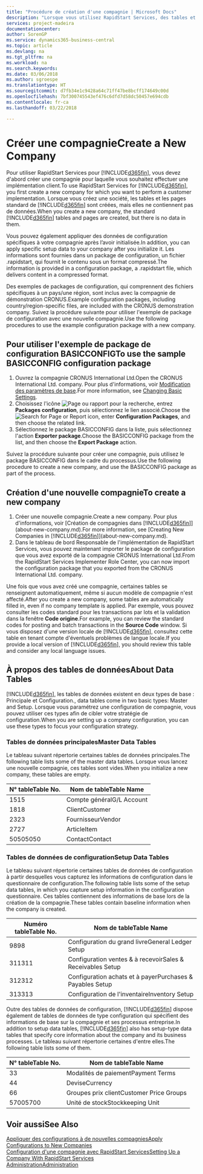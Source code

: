 ```yaml
---
title: "Procédure de création d'une compagnie | Microsoft Docs"
description: "Lorsque vous utilisez RapidStart Services, des tables et des pages sont créées, mais elles ne contiennent pas de données."
services: project-madeira
documentationcenter: 
author: SorenGP
ms.service: dynamics365-business-central
ms.topic: article
ms.devlang: na
ms.tgt_pltfrm: na
ms.workload: na
ms.search.keywords: 
ms.date: 03/06/2018
ms.author: sgroespe
ms.translationtype: HT
ms.sourcegitcommit: d7fb34e1c9428a64c71ff47be8bcff174649c00d
ms.openlocfilehash: 7bf300745543ef476c6dfd7d58dc50457e694cdb
ms.contentlocale: fr-ca
ms.lasthandoff: 03/22/2018

---
```

# <a name="create-a-new-company"></a><span data-ttu-id="c1e7f-103">Créer une compagnie</span><span class="sxs-lookup"><span data-stu-id="c1e7f-103">Create a New Company</span></span>
<span data-ttu-id="c1e7f-104">Pour utiliser RapidStart Services pour [!INCLUDE[d365fin](includes/d365fin_md.md)], vous devez d'abord créer une compagnie pour laquelle vous souhaitez effectuer une implémentation client.</span><span class="sxs-lookup"><span data-stu-id="c1e7f-104">To use RapidStart Services for [!INCLUDE[d365fin](includes/d365fin_md.md)], you first create a new company for which you want to perform a customer implementation.</span></span> <span data-ttu-id="c1e7f-105">Lorsque vous créez une société, les tables et les pages standard de [!INCLUDE[d365fin](includes/d365fin_md.md)] sont créées, mais elles ne contiennent pas de données.</span><span class="sxs-lookup"><span data-stu-id="c1e7f-105">When you create a new company, the standard [!INCLUDE[d365fin](includes/d365fin_md.md)] tables and pages are created, but there is no data in them.</span></span>

<span data-ttu-id="c1e7f-106">Vous pouvez également appliquer des données de configuration spécifiques à votre compagnie après l’avoir initialisée.</span><span class="sxs-lookup"><span data-stu-id="c1e7f-106">In addition, you can apply specific setup data to your company after you initialize it.</span></span> <span data-ttu-id="c1e7f-107">Les informations sont fournies dans un package de configuration, un fichier .rapidstart, qui fournit le contenu sous un format compressé.</span><span class="sxs-lookup"><span data-stu-id="c1e7f-107">The information is provided in a configuration package, a .rapidstart file, which delivers content in a compressed format.</span></span>  

<span data-ttu-id="c1e7f-108">Des exemples de packages de configuration, qui comprennent des fichiers spécifiques à un pays/une région, sont inclus avec la compagnie de démonstration CRONUS.</span><span class="sxs-lookup"><span data-stu-id="c1e7f-108">Example configuration packages, including country/region-specific files, are included with the CRONUS demonstration company.</span></span> <span data-ttu-id="c1e7f-109">Suivez la procédure suivante pour utiliser l'exemple de package de configuration avec une nouvelle compagnie.</span><span class="sxs-lookup"><span data-stu-id="c1e7f-109">Use the following procedures to use the example configuration package with a new company.</span></span>  

## <a name="to-use-the-sample-basicconfig-configuration-package"></a><span data-ttu-id="c1e7f-110">Pour utiliser l'exemple de package de configuration BASICCONFIG</span><span class="sxs-lookup"><span data-stu-id="c1e7f-110">To use the sample BASICCONFIG configuration package</span></span>  
1. <span data-ttu-id="c1e7f-111">Ouvrez la compagnie CRONUS International Ltd.</span><span class="sxs-lookup"><span data-stu-id="c1e7f-111">Open the CRONUS International Ltd. company.</span></span> <span data-ttu-id="c1e7f-112">Pour plus d'informations, voir [Modification des paramètres de base](ui-change-basic-settings.md).</span><span class="sxs-lookup"><span data-stu-id="c1e7f-112">For more information, see [Changing Basic Settings](ui-change-basic-settings.md).</span></span>
2. <span data-ttu-id="c1e7f-113">Choisissez l'icône ![Page ou rapport pour la recherche](media/ui-search/search_small.png "icône Page ou rapport pour la recherche"), entrez **Packages configuration**, puis sélectionnez le lien associé.</span><span class="sxs-lookup"><span data-stu-id="c1e7f-113">Choose the ![Search for Page or Report](media/ui-search/search_small.png "Search for Page or Report icon") icon, enter **Configuration Packages**, and then choose the related link.</span></span>  
3. <span data-ttu-id="c1e7f-114">Sélectionnez le package BASICCONFIG dans la liste, puis sélectionnez l'action **Exporter package**.</span><span class="sxs-lookup"><span data-stu-id="c1e7f-114">Choose the BASICCONFIG package from the list, and then choose the **Export Package** action.</span></span>  

<span data-ttu-id="c1e7f-115">Suivez la procédure suivante pour créer une compagnie, puis utilisez le package BASICCONFIG dans le cadre du processus.</span><span class="sxs-lookup"><span data-stu-id="c1e7f-115">Use the following procedure to create a new company, and use the BASICCONFIG package as part of the process.</span></span>  

## <a name="to-create-a-new-company"></a><span data-ttu-id="c1e7f-116">Création d'une nouvelle compagnie</span><span class="sxs-lookup"><span data-stu-id="c1e7f-116">To create a new company</span></span>  
1. <span data-ttu-id="c1e7f-117">Créer une nouvelle compagnie.</span><span class="sxs-lookup"><span data-stu-id="c1e7f-117">Create a new company.</span></span> <span data-ttu-id="c1e7f-118">Pour plus d'informations, voir [Création de compagnies dans [!INCLUDE[d365fin](includes/d365fin_md.md)]](about-new-company.md).</span><span class="sxs-lookup"><span data-stu-id="c1e7f-118">For more information, see [Creating New Companies in [!INCLUDE[d365fin](includes/d365fin_md.md)]](about-new-company.md).</span></span>
2. <span data-ttu-id="c1e7f-119">Dans le tableau de bord Responsable de l'implémentation de RapidStart Services, vous pouvez maintenant importer le package de configuration que vous avez exporté de la compagnie CRONUS International Ltd.</span><span class="sxs-lookup"><span data-stu-id="c1e7f-119">From the RapidStart Services Implementer Role Center, you can now import the configuration package that you exported from the CRONUS International Ltd. company.</span></span>

<span data-ttu-id="c1e7f-120">Une fois que vous avez créé une compagnie, certaines tables se renseignent automatiquement, même si aucun modèle de compagnie n'est affecté.</span><span class="sxs-lookup"><span data-stu-id="c1e7f-120">After you create a new company, some tables are automatically filled in, even if no company template is applied.</span></span> <span data-ttu-id="c1e7f-121">Par exemple, vous pouvez consulter les codes standard pour les transactions par lots et la validation dans la fenêtre **Code origine**.</span><span class="sxs-lookup"><span data-stu-id="c1e7f-121">For example, you can review the standard codes for posting and batch transactions in the **Source Code** window.</span></span> <span data-ttu-id="c1e7f-122">Si vous disposez d'une version locale de [!INCLUDE[d365fin](includes/d365fin_md.md)], consultez cette table en tenant compte d'éventuels problèmes de langue locale.</span><span class="sxs-lookup"><span data-stu-id="c1e7f-122">If you provide a local version of [!INCLUDE[d365fin](includes/d365fin_md.md)], you should review this table and consider any local language issues.</span></span>

## <a name="about-data-tables"></a><span data-ttu-id="c1e7f-123">À propos des tables de données</span><span class="sxs-lookup"><span data-stu-id="c1e7f-123">About Data Tables</span></span>
[!INCLUDE[d365fin](includes/d365fin_md.md)]<span data-ttu-id="c1e7f-124">, les tables de données existent en deux types de base : Principale et Configuration.</span><span class="sxs-lookup"><span data-stu-id="c1e7f-124">, data tables come in two basic types: Master and Setup.</span></span> <span data-ttu-id="c1e7f-125">Lorsque vous paramétrez une configuration de compagnie, vous pouvez utiliser ces types afin de cibler votre stratégie de configuration.</span><span class="sxs-lookup"><span data-stu-id="c1e7f-125">When you are setting up a company configuration, you can use these types to focus your configuration strategy.</span></span>  

### <a name="master-data-tables"></a><span data-ttu-id="c1e7f-126">Tables de données principales</span><span class="sxs-lookup"><span data-stu-id="c1e7f-126">Master Data Tables</span></span>  
<span data-ttu-id="c1e7f-127">Le tableau suivant répertorie certaines tables de données principales.</span><span class="sxs-lookup"><span data-stu-id="c1e7f-127">The following table lists some of the master data tables.</span></span> <span data-ttu-id="c1e7f-128">Lorsque vous lancez une nouvelle compagnie, ces tables sont vides.</span><span class="sxs-lookup"><span data-stu-id="c1e7f-128">When you initialize a new company, these tables are empty.</span></span>  

|<span data-ttu-id="c1e7f-129">N° table</span><span class="sxs-lookup"><span data-stu-id="c1e7f-129">Table No.</span></span>|<span data-ttu-id="c1e7f-130">Nom de table</span><span class="sxs-lookup"><span data-stu-id="c1e7f-130">Table Name</span></span>|  
|-------------------|--------------------|  
|<span data-ttu-id="c1e7f-131">15</span><span class="sxs-lookup"><span data-stu-id="c1e7f-131">15</span></span>|<span data-ttu-id="c1e7f-132">Compte général</span><span class="sxs-lookup"><span data-stu-id="c1e7f-132">G/L Account</span></span>|  
|<span data-ttu-id="c1e7f-133">18</span><span class="sxs-lookup"><span data-stu-id="c1e7f-133">18</span></span>|<span data-ttu-id="c1e7f-134">Client</span><span class="sxs-lookup"><span data-stu-id="c1e7f-134">Customer</span></span>|  
|<span data-ttu-id="c1e7f-135">23</span><span class="sxs-lookup"><span data-stu-id="c1e7f-135">23</span></span>|<span data-ttu-id="c1e7f-136">Fournisseur</span><span class="sxs-lookup"><span data-stu-id="c1e7f-136">Vendor</span></span>|  
|<span data-ttu-id="c1e7f-137">27</span><span class="sxs-lookup"><span data-stu-id="c1e7f-137">27</span></span>|<span data-ttu-id="c1e7f-138">Article</span><span class="sxs-lookup"><span data-stu-id="c1e7f-138">Item</span></span>|  
|<span data-ttu-id="c1e7f-139">5050</span><span class="sxs-lookup"><span data-stu-id="c1e7f-139">5050</span></span>|<span data-ttu-id="c1e7f-140">Contact</span><span class="sxs-lookup"><span data-stu-id="c1e7f-140">Contact</span></span>|  

### <a name="setup-data-tables"></a><span data-ttu-id="c1e7f-141">Tables de données de configuration</span><span class="sxs-lookup"><span data-stu-id="c1e7f-141">Setup Data Tables</span></span>  
<span data-ttu-id="c1e7f-142">Le tableau suivant répertorie certaines tables de données de configuration à partir desquelles vous capturez les informations de configuration dans le questionnaire de configuration.</span><span class="sxs-lookup"><span data-stu-id="c1e7f-142">The following table lists some of the setup data tables, in which you capture setup information in the configuration questionnaire.</span></span> <span data-ttu-id="c1e7f-143">Ces tables contiennent des informations de base lors de la création de la compagnie.</span><span class="sxs-lookup"><span data-stu-id="c1e7f-143">These tables contain baseline information when the company is created.</span></span>  

|<span data-ttu-id="c1e7f-144">Numéro table</span><span class="sxs-lookup"><span data-stu-id="c1e7f-144">Table No.</span></span>|<span data-ttu-id="c1e7f-145">Nom de table</span><span class="sxs-lookup"><span data-stu-id="c1e7f-145">Table Name</span></span>|  
|-------------------|--------------------|  
|<span data-ttu-id="c1e7f-146">98</span><span class="sxs-lookup"><span data-stu-id="c1e7f-146">98</span></span>|<span data-ttu-id="c1e7f-147">Configuration du grand livre</span><span class="sxs-lookup"><span data-stu-id="c1e7f-147">General Ledger Setup</span></span>|  
|<span data-ttu-id="c1e7f-148">311</span><span class="sxs-lookup"><span data-stu-id="c1e7f-148">311</span></span>|<span data-ttu-id="c1e7f-149">Configuration ventes & à recevoir</span><span class="sxs-lookup"><span data-stu-id="c1e7f-149">Sales & Receivables Setup</span></span>|  
|<span data-ttu-id="c1e7f-150">312</span><span class="sxs-lookup"><span data-stu-id="c1e7f-150">312</span></span>|<span data-ttu-id="c1e7f-151">Configuration achats et à payer</span><span class="sxs-lookup"><span data-stu-id="c1e7f-151">Purchases & Payables Setup</span></span>|  
|<span data-ttu-id="c1e7f-152">313</span><span class="sxs-lookup"><span data-stu-id="c1e7f-152">313</span></span>|<span data-ttu-id="c1e7f-153">Configuration de l'inventaire</span><span class="sxs-lookup"><span data-stu-id="c1e7f-153">Inventory Setup</span></span>|  

<span data-ttu-id="c1e7f-154">Outre des tables de données de configuration, [!INCLUDE[d365fin](includes/d365fin_md.md)] dispose également de tables de données de type configuration qui spécifient des informations de base sur la compagnie et ses processus entreprise.</span><span class="sxs-lookup"><span data-stu-id="c1e7f-154">In addition to setup data tables, [!INCLUDE[d365fin](includes/d365fin_md.md)] also has setup-type data tables that specify core information about the company and its business processes.</span></span> <span data-ttu-id="c1e7f-155">Le tableau suivant répertorie certaines d'entre elles.</span><span class="sxs-lookup"><span data-stu-id="c1e7f-155">The following table lists some of them.</span></span>  

|<span data-ttu-id="c1e7f-156">N° table</span><span class="sxs-lookup"><span data-stu-id="c1e7f-156">Table No.</span></span>|<span data-ttu-id="c1e7f-157">Nom de table</span><span class="sxs-lookup"><span data-stu-id="c1e7f-157">Table Name</span></span>|  
|-------------------|--------------------|  
|<span data-ttu-id="c1e7f-158">3</span><span class="sxs-lookup"><span data-stu-id="c1e7f-158">3</span></span>|<span data-ttu-id="c1e7f-159">Modalités de paiement</span><span class="sxs-lookup"><span data-stu-id="c1e7f-159">Payment Terms</span></span>|  
|<span data-ttu-id="c1e7f-160">4</span><span class="sxs-lookup"><span data-stu-id="c1e7f-160">4</span></span>|<span data-ttu-id="c1e7f-161">Devise</span><span class="sxs-lookup"><span data-stu-id="c1e7f-161">Currency</span></span>|  
|<span data-ttu-id="c1e7f-162">6</span><span class="sxs-lookup"><span data-stu-id="c1e7f-162">6</span></span>|<span data-ttu-id="c1e7f-163">Groupes prix client</span><span class="sxs-lookup"><span data-stu-id="c1e7f-163">Customer Price Groups</span></span>|  
|<span data-ttu-id="c1e7f-164">5700</span><span class="sxs-lookup"><span data-stu-id="c1e7f-164">5700</span></span>|<span data-ttu-id="c1e7f-165">Unité de stock</span><span class="sxs-lookup"><span data-stu-id="c1e7f-165">Stockkeeping Unit</span></span>|

  

## <a name="see-also"></a><span data-ttu-id="c1e7f-166">Voir aussi</span><span class="sxs-lookup"><span data-stu-id="c1e7f-166">See Also</span></span>  
[<span data-ttu-id="c1e7f-167">Appliquer des configurations à de nouvelles compagnies</span><span class="sxs-lookup"><span data-stu-id="c1e7f-167">Apply Configurations to New Companies</span></span>](admin-apply-configuration-to-new-companies.md)  
[<span data-ttu-id="c1e7f-168">Configuration d'une compagnie avec RapidStart Services</span><span class="sxs-lookup"><span data-stu-id="c1e7f-168">Setting Up a Company With RapidStart Services</span></span>](admin-set-up-a-company-with-rapidstart.md)  
[<span data-ttu-id="c1e7f-169">Administration</span><span class="sxs-lookup"><span data-stu-id="c1e7f-169">Administration</span></span>](admin-setup-and-administration.md)

